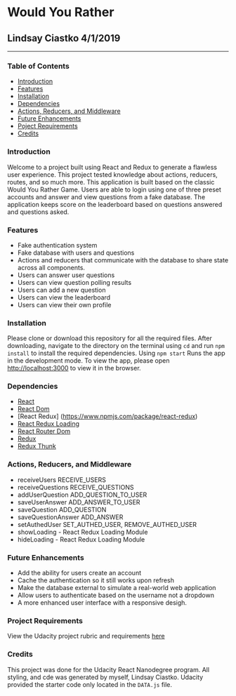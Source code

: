 # Would You Rather
## Lindsay Ciastko 4/1/2019
---

### Table of Contents 
- [Introduction](https://github.com/Foxifly/Would-You-Rather-App#introduction)
- [Features](https://github.com/Foxifly/Would-You-Rather-App#features)
- [Installation](https://github.com/Foxifly/Would-You-Rather-App#installation)
- [Dependencies](https://github.com/Foxifly/Would-You-Rather-App#dependencies)
- [Actions, Reducers, and Middleware](https://github.com/Foxifly/Would-You-Rather-App#)
- [Future Enhancements](https://github.com/Foxifly/Would-You-Rather-App#future-enhancements)
- [Poject Requirements](https://github.com/Foxifly/Would-You-Rather-App#project-requirements)
- [Credits](https://github.com/Foxifly/Would-You-Rather-App#credits)

### Introduction 
Welcome to a project built using React and Redux to generate a flawless user experience. This project tested knowledge about actions, reducers, routes, and so much more. This application is built based on the classic Would You Rather Game. Users are able to login using one of three preset accounts and answer and view questions from a fake database. The application keeps score on the leaderboard based on questions answered and questions asked. 

### Features
- Fake authentication system
- Fake database with users and questions
- Actions and reducers that communicate with the database to share state across all components.
- Users can answer user questions
- Users can view question polling results
- Users can add a new question
- Users can view the leaderboard
- Users can view their own profile

### Installation
Please clone or download this repository for all the required files. After downloading, navigate to the directory on the terminal using `cd` and run `npm install` to install the required dependencies. Using `npm start` Runs the app in the development mode. To view the app, please open [http://localhost:3000](http://localhost:3000) to view it in the browser.

### Dependencies
- [React](https://reactjs.org/)
- [React Dom](https://reactjs.org/docs/react-dom.html)
- [React Redux] (https://www.npmjs.com/package/react-redux)
- [React Redux Loading](https://www.npmjs.com/package/react-redux-loading)
- [React Router Dom](https://www.npmjs.com/package/react-router-dom)
- [Redux](https://www.npmjs.com/package/redux)
- [Redux Thunk](https://www.npmjs.com/package/redux-thunk)

### Actions, Reducers, and Middleware
- receiveUsers RECEIVE_USERS
- receiveQuestions RECEIVE_QUESTIONS
- addUserQuestion ADD_QUESTION_TO_USER
- saveUserAnswer ADD_ANSWER_TO_USER 
- saveQuestion  ADD_QUESTION
- saveQuestionAnswer ADD_ANSWER
- setAuthedUser SET_AUTHED_USER, REMOVE_AUTHED_USER
- showLoading  - React Redux Loading Module
- hideLoading - React Redux Loading Module

### Future Enhancements
- Add the ability for users create an account
- Cache the authentication so it still works upon refresh
- Make the database external to simulate a real-world web application 
- Allow users to authenticate based on the username not a dropdown
- A more enhanced user interface with a responsive desigh. 

### Project Requirements
View the Udacity project rubric and requirements [here](https://review.udacity.com/#!/rubrics/1567/view)

### Credits
This project was done for the Udacity React Nanodegree program. 
All styling, and cde was generated by myself, Lindsay Ciastko. 
Udacity provided the starter code only located in the `DATA.js` file. 
